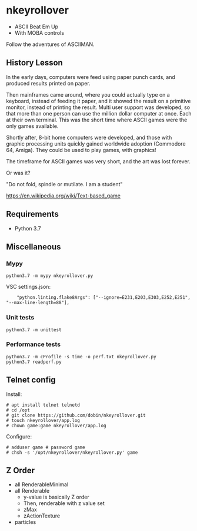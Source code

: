 # nkeyrollover

* ASCII Beat Em Up 
* With MOBA controls

Follow the adventures of ASCIIMAN.


## History Lesson 

In the early days, computers were feed using paper punch cards, and produced results printed on paper. 

Then mainframes came around, where you could actually type on a keyboard, instead
of feeding it paper, and it showed the result on a primitive monitor, instead
of printing the result. Multi user support was developed, so that more than
one person can use the million dollar computer at once. Each at their own terminal. This was the short time where ASCII games were the only games available. 

Shortly after, 8-bit home computers were developed, and those with graphic
processing units quickly gained worldwide adoption (Commodore 64, Amiga). 
They could be used to play games, with graphics!

The timeframe for ASCII games was very short, and the art was lost forever. 

Or was it?

"Do not fold, spindle or mutilate. I am a student"

https://en.wikipedia.org/wiki/Text-based_game

## Requirements

* Python 3.7


## Miscellaneous

### Mypy

```
python3.7 -m mypy nkeyrollover.py
```

VSC settings.json:
```
    "python.linting.flake8Args": ["--ignore=E231,E203,E303,E252,E251", "--max-line-length=88"],
```

### Unit tests

```
python3.7 -m unittest
```

### Performance tests 


```
python3.7 -m cProfile -s time -o perf.txt nkeyrollover.py
python3.7 readperf.py
```

## Telnet config 

Install: 
```
# apt install telnet telnetd
# cd /opt
# git clone https://github.com/dobin/nkeyrollover.git
# touch nkeyrollover/app.log
# chown game:game nkeyrollover/app.log
```

Configure:
```
# adduser game # password game
# chsh -s '/opt/nkeyrollover/nkeyrollover.py' game
```

## Z Order 

* all RenderableMinimal
* all Renderable
    * y-value is basically Z order
    * Then, renderable with z value set
    * zMax
    * zActionTexture
* particles
